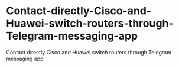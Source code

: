# Contact-directly-Cisco-and-Huawei-switch-routers-through-Telegram-messaging-app
Contact directly Cisco and Huawei switch routers through Telegram messaging app

